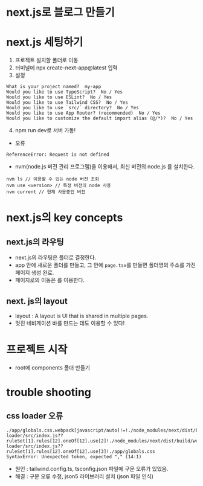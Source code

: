 # next.js로 블로그 만들기

# next.js 세팅하기

1. 프로젝트 설치할 폴더로 이동
2. 터미널에 npx create-next-app@latest 입력
3. 설정

```
What is your project named?  my-app
Would you like to use TypeScript?  No / Yes
Would you like to use ESLint?  No / Yes
Would you like to use Tailwind CSS?  No / Yes
Would you like to use `src/` directory?  No / Yes
Would you like to use App Router? (recommended)  No / Yes
Would you like to customize the default import alias (@/*)?  No / Yes
```

4. npm run dev로 서버 가동!

- 오류

```
ReferenceError: Request is not defined
```

- nvm(node.js 버전 관리 프로그램)을 이용해서, 최신 버전의 node.js 를 설치한다.

```
nvm ls // 이용할 수 있는 node 버전 조회
nvm use <version> // 특정 버전의 node 사용
nvm current // 현재 사용중인 버전
```

# next.js의 key concepts

## next.js의 라우팅

- next.js의 라우팅은 폴더로 결정한다.
- app 안에 새로운 폴더를 만들고, 그 안에 `page.tsx`를 만들면 폴더명의 주소를 가진 페이지 생성 완료.
- 페이지로의 이동은 <Link href="">를 이용한다.

## next. js의 layout

- layout : A layout is UI that is shared in multiple pages.
- 멋진 네비게이션 바를 만드는 데도 이용할 수 있다!

# 프로젝트 시작

- root에 components 폴더 만들기

# trouble shooting

## css loader 오류

```
./app/globals.css.webpack[javascript/auto]!=!./node_modules/next/dist/build/webpack/loaders/css-loader/src/index.js??ruleSet[1].rules[12].oneOf[12].use[2]!./node_modules/next/dist/build/webpack/loaders/postcss-loader/src/index.js??ruleSet[1].rules[12].oneOf[12].use[3]!./app/globals.css
SyntaxError: Unexpected token, expected "," (14:1)
```

- 원인 : tailwind.config.ts, tsconfig.json 파일에 구문 오류가 있었음.
- 해결 : 구문 오류 수정, json5 라이브러리 설치 (json 파일 인식)
